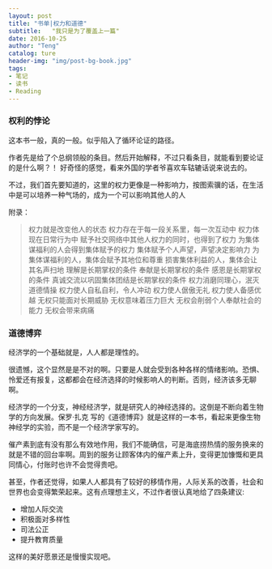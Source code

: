 ```yaml
---
layout: post
title: "书单|权力和道德"
subtitle:   "我只是为了覆盖上一篇"
date: 2016-10-25
author: "Teng"
catalog: ture
header-img: "img/post-bg-book.jpg"
tags:
- 笔记
- 读书
- Reading
---
```


### 权利的悖论

这本书一般，真的一般。似乎陷入了循环论证的路径。

作者先是给了个总纲领般的条目。然后开始解释，不过只看条目，就能看到要论证的是什么啊？！
好奇怪的感觉，看来外国的学者爷喜欢车轱辘话说来说去的。

不过，我们首先要知道的，这里的权力更像是一种影响力，按图索骥的话，在生活中是可以培养一种气场的，成为一个可以影响其他人的人

附录：

> 权力就是改变他人的状态
> 权力存在于每一段关系里，每一次互动中
> 权力体现在日常行为中
> 赋予社交网络中其他人权力的同时，也得到了权力
> 为集体谋福利的人会得到集体赋予的权力
> 集体赋予个人声望，声望决定影响力
> 为集体谋福利的人，集体会赋予其地位和尊重
> 损害集体利益的人，集体会让其名声扫地
> 理解是长期掌权的条件
> 奉献是长期掌权的条件
> 感恩是长期掌权的条件
> 真诚交流以巩固集体团结是长期掌权的条件
> 权力消磨同理心，泯灭道德情操
> 权力使人自私自利，令人冲动
> 权力使人倨傲无礼
> 权力使人备感优越
> 无权只能面对长期威胁
> 无权意味着压力巨大
> 无权会削弱个人奉献社会的能力
> 无权会带来病痛

### 道德博弈

经济学的一个基础就是，人人都是理性的。

很遗憾，这个显然是是不对的啊。只要是人就会受到各种各样的情绪影响。恐惧、怜爱还有报复，这都都会在经济选择的时候影响人的判断。否则，经济该多无聊啊。

经济学的一个分支，神经经济学，就是研究人的神经选择的。这倒是不断向着生物学的方向发展。保罗·扎克 写的《道德博弈》就是这样的一本书，看起来更像生物神经学的实验，而不是一个经济学家写的。

催产素到底有没有那么有效地作用，我们不能确信，可是海底捞热情的服务换来的就是不错的回台率啊。周到的服务让顾客体内的催产素上升，变得更加慷慨和更具同情心，付账时也许不会觉得贵吧。

甚至，作者还觉得，如果人人都具有了较好的移情作用，人际关系的改善，社会和世界也会变得繁荣起来。这有点理想主义，不过作者很认真地给了四条建议:

- 增加人际交流
- 积极面对多样性
- 司法公正
- 提升教育质量

这样的美好愿景还是慢慢实现吧。